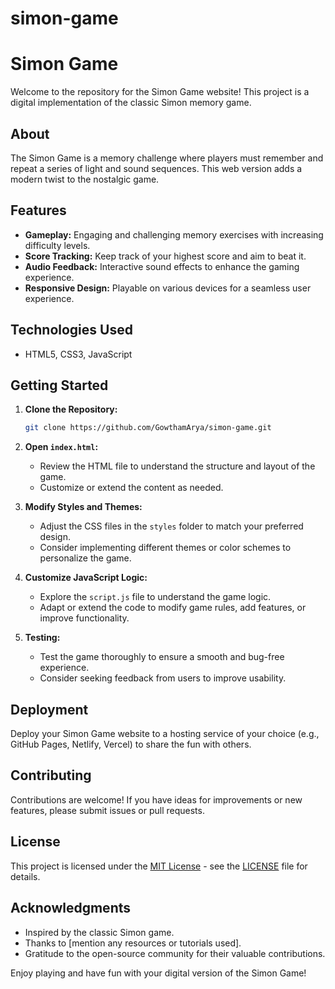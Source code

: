 # simon-game
# Simon Game

Welcome to the repository for the Simon Game website! This project is a digital implementation of the classic Simon memory game.

## About

The Simon Game is a memory challenge where players must remember and repeat a series of light and sound sequences. This web version adds a modern twist to the nostalgic game.

## Features

- **Gameplay:** Engaging and challenging memory exercises with increasing difficulty levels.
- **Score Tracking:** Keep track of your highest score and aim to beat it.
- **Audio Feedback:** Interactive sound effects to enhance the gaming experience.
- **Responsive Design:** Playable on various devices for a seamless user experience.

## Technologies Used

- HTML5, CSS3, JavaScript

## Getting Started

1. **Clone the Repository:**
   ```bash
   git clone https://github.com/GowthamArya/simon-game.git
   ```

2. **Open `index.html`:**
   - Review the HTML file to understand the structure and layout of the game.
   - Customize or extend the content as needed.

3. **Modify Styles and Themes:**
   - Adjust the CSS files in the `styles` folder to match your preferred design.
   - Consider implementing different themes or color schemes to personalize the game.

4. **Customize JavaScript Logic:**
   - Explore the `script.js` file to understand the game logic.
   - Adapt or extend the code to modify game rules, add features, or improve functionality.

5. **Testing:**
   - Test the game thoroughly to ensure a smooth and bug-free experience.
   - Consider seeking feedback from users to improve usability.

## Deployment

Deploy your Simon Game website to a hosting service of your choice (e.g., GitHub Pages, Netlify, Vercel) to share the fun with others.

## Contributing

Contributions are welcome! If you have ideas for improvements or new features, please submit issues or pull requests.

## License

This project is licensed under the [MIT License](LICENSE) - see the [LICENSE](LICENSE) file for details.

## Acknowledgments

- Inspired by the classic Simon game.
- Thanks to [mention any resources or tutorials used].
- Gratitude to the open-source community for their valuable contributions.

Enjoy playing and have fun with your digital version of the Simon Game!